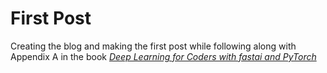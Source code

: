 # First Post

Creating the blog and making the first post while following along with Appendix A in the book <a href="https://www.amazon.com/Deep-Learning-Coders-fastai-PyTorch-ebook/dp/B08C2KM7NR/ref=sr_1_1">*Deep Learning for Coders with fastai and PyTorch*
